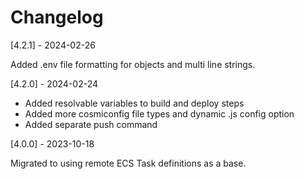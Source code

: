 # Changelog

[4.2.1] - 2024-02-26

Added .env file formatting for objects and multi line strings.


[4.2.0] - 2024-02-24

- Added resolvable variables to build and deploy steps
- Added more cosmiconfig file types and dynamic .js config option
- Added separate push command

[4.0.0] - 2023-10-18

Migrated to using remote ECS Task definitions as a base.

